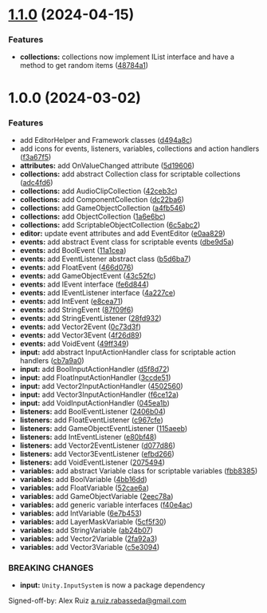 # [1.1.0](https://github.com/aruizrab/sodd-unity-framework/compare/v1.0.0...v1.1.0) (2024-04-15)


### Features

* **collections:** collections now implement IList interface and have a method to get random items ([48784a1](https://github.com/aruizrab/sodd-unity-framework/commit/48784a198d2cffe1b61d4c15f135a2bda61deae8))

# 1.0.0 (2024-03-02)


### Features

* add EditorHelper and Framework classes ([d494a8c](https://github.com/aruizrab/sodd-unity-framework/commit/d494a8ca02085b607736ac74e2e405971d413626))
* add icons for events, listeners, variables, collections and action handlers ([f3a67f5](https://github.com/aruizrab/sodd-unity-framework/commit/f3a67f5a0a8584c5c64fd5afd1113315b7bef5fe))
* **attributes:** add OnValueChanged attribute ([5d19606](https://github.com/aruizrab/sodd-unity-framework/commit/5d1960662a12e241d10acf64a07137f9614ed23b))
* **collections:** add abstract Collection class for scriptable collections ([adc4fd6](https://github.com/aruizrab/sodd-unity-framework/commit/adc4fd652e8b52b52438d74bffe5a27d0f387660))
* **collections:** add AudioClipCollection ([42ceb3c](https://github.com/aruizrab/sodd-unity-framework/commit/42ceb3c0a5f7ac244a7e2afa862a1a67597fec49))
* **collections:** add ComponentCollection ([dc22ba6](https://github.com/aruizrab/sodd-unity-framework/commit/dc22ba6aac929e43e81fd38a6476a34e9ca03bbc))
* **collections:** add GameObjectCollection ([a4fb546](https://github.com/aruizrab/sodd-unity-framework/commit/a4fb546bdaea838dbd2be4b4eeb0d98c6cf82895))
* **collections:** add ObjectCollection ([1a6e6bc](https://github.com/aruizrab/sodd-unity-framework/commit/1a6e6bcd1d6ac11ae8a3bc4a10c82659269f79ff))
* **collections:** add ScriptableObjectCollection ([6c5abc2](https://github.com/aruizrab/sodd-unity-framework/commit/6c5abc2bc14cb942e35914f63c91c78aeab3e896))
* **editor:** update event attributes and add EventEditor ([e0aa829](https://github.com/aruizrab/sodd-unity-framework/commit/e0aa82919d2803770682b7e535216ccdccd2daee))
* **events:** add abstract Event class for scriptable events ([dbe9d5a](https://github.com/aruizrab/sodd-unity-framework/commit/dbe9d5a312896b2e33e7c0d340ef6850770d1c0e))
* **events:** add BoolEvent ([11a1cea](https://github.com/aruizrab/sodd-unity-framework/commit/11a1cea626755245e3f0896c87e4c3f9473b5385))
* **events:** add EventListener abstract class ([b5d6ba7](https://github.com/aruizrab/sodd-unity-framework/commit/b5d6ba7d92f230089a5cfd27b52774630564ac60))
* **events:** add FloatEvent ([466d076](https://github.com/aruizrab/sodd-unity-framework/commit/466d076416abb17878a6edca54d8d46ae2309d7d))
* **events:** add GameObjectEvent ([43c52fc](https://github.com/aruizrab/sodd-unity-framework/commit/43c52fca34bf465bf55a166f4eba0cf96795c707))
* **events:** add IEvent interface ([fe6d844](https://github.com/aruizrab/sodd-unity-framework/commit/fe6d8445bfe22376338ecf77d07269aed238aede))
* **events:** add IEventListener interface ([4a227ce](https://github.com/aruizrab/sodd-unity-framework/commit/4a227ce1bc241060edd5de0b210ec74427665090))
* **events:** add IntEvent ([e8cea71](https://github.com/aruizrab/sodd-unity-framework/commit/e8cea717cb3d1fba7c9e1e022139ce928fd525ea))
* **events:** add StringEvent ([87f09f6](https://github.com/aruizrab/sodd-unity-framework/commit/87f09f6e004b4bf534f02972beaa1e198a12d230))
* **events:** add StringEventListener ([28fd932](https://github.com/aruizrab/sodd-unity-framework/commit/28fd932bcb6f28d7245b55ab925a8edcc34fe033))
* **events:** add Vector2Event ([0c73d3f](https://github.com/aruizrab/sodd-unity-framework/commit/0c73d3f9a253d9d0bd61699ca3aaab6851799e1e))
* **events:** add Vector3Event ([4f26d89](https://github.com/aruizrab/sodd-unity-framework/commit/4f26d89ae653fa52206393be441489146e858693))
* **events:** add VoidEvent ([49ff349](https://github.com/aruizrab/sodd-unity-framework/commit/49ff349c7a7bb2d662c68aa17bd64a9567e6c2d7))
* **input:** add abstract InputActionHandler class for scriptable action handlers ([cb7a9a0](https://github.com/aruizrab/sodd-unity-framework/commit/cb7a9a0523631aaeae6fbe9b8446b1da7076c080))
* **input:** add BoolInputActionHandler ([d5f8d72](https://github.com/aruizrab/sodd-unity-framework/commit/d5f8d7229046e31820b731d89593fb304f189fb9))
* **input:** add FloatInputActionHandler ([3ccde51](https://github.com/aruizrab/sodd-unity-framework/commit/3ccde5103c0bbd65de2c22743dab8bed6adac257))
* **input:** add Vector2InputActionHandler ([4502560](https://github.com/aruizrab/sodd-unity-framework/commit/4502560305599fbd99c83112e73727316f1d051e))
* **input:** add Vector3InputActionHandler ([f6ce12a](https://github.com/aruizrab/sodd-unity-framework/commit/f6ce12aec6e888820272e9314ed4c73158ddef8c))
* **input:** add VoidInputActionHandler ([045ea1b](https://github.com/aruizrab/sodd-unity-framework/commit/045ea1baf28d90fbbfa3a549de47880e017fa8b4))
* **listeners:** add BoolEventListener ([2406b04](https://github.com/aruizrab/sodd-unity-framework/commit/2406b04d78752535426b073e24069a0eea0ad355))
* **listeners:** add FloatEventListener ([c967cfe](https://github.com/aruizrab/sodd-unity-framework/commit/c967cfec797eb0f60d583ed15a7ba3f3731d1405))
* **listeners:** add GameObjectEventListener ([115aeeb](https://github.com/aruizrab/sodd-unity-framework/commit/115aeeb8a1cdd40124a41618cc48571feebe75b1))
* **listeners:** add IntEventListener ([e80bf48](https://github.com/aruizrab/sodd-unity-framework/commit/e80bf4862432a790ff381eb9a17a0e4fed537f63))
* **listeners:** add Vector2EventListener ([d077d86](https://github.com/aruizrab/sodd-unity-framework/commit/d077d86911e609ff8cb983d05cb4fdc800981fb4))
* **listeners:** add Vector3EventListener ([efbd266](https://github.com/aruizrab/sodd-unity-framework/commit/efbd266a8f8724325dd64b2cf8dd35f0a0ca0f2a))
* **listeners:** add VoidEventListener ([2075494](https://github.com/aruizrab/sodd-unity-framework/commit/20754941241f75460a5cb79bf2b367554652e252))
* **variables:** add abstract Variable class for scriptable variables ([fbb8385](https://github.com/aruizrab/sodd-unity-framework/commit/fbb83854c7df69f022bb8d2d5159f0f45e4da6e5))
* **variables:** add BoolVariable ([4bb16dd](https://github.com/aruizrab/sodd-unity-framework/commit/4bb16ddcd7746311836f2e2690bbcd6bc65ca0fc))
* **variables:** add FloatVariable ([52cae6a](https://github.com/aruizrab/sodd-unity-framework/commit/52cae6a608dbf44f1759ded9e5a5fb49108fef9e))
* **variables:** add GameObjectVariable ([2eec78a](https://github.com/aruizrab/sodd-unity-framework/commit/2eec78adb3cc02564565068dfcb4052304621dec))
* **variables:** add generic variable interfaces ([f40e4ac](https://github.com/aruizrab/sodd-unity-framework/commit/f40e4ac88b03eb50e88a4d6b7d35e05998ad747c))
* **variables:** add IntVariable ([6e7b453](https://github.com/aruizrab/sodd-unity-framework/commit/6e7b45310cea30ae68ec500efc420d5b9f2ced2b))
* **variables:** add LayerMaskVariable ([5cf5f30](https://github.com/aruizrab/sodd-unity-framework/commit/5cf5f30e4418a794f2e8172865df69c81daccfbc))
* **variables:** add StringVariable ([ab24b07](https://github.com/aruizrab/sodd-unity-framework/commit/ab24b07148c36aa51f16ea04861be70c957ed63c))
* **variables:** add Vector2Variable ([2fa92a3](https://github.com/aruizrab/sodd-unity-framework/commit/2fa92a3709256aef34c213dc3f50fdee1db7d2ca))
* **variables:** add Vector3Variable ([c5e3094](https://github.com/aruizrab/sodd-unity-framework/commit/c5e3094ba33ab9f95ec4ce7ae1e07b43156419c2))


### BREAKING CHANGES

* **input:** `Unity.InputSystem` is now a package dependency

Signed-off-by: Alex Ruiz <a.ruiz.rabasseda@gmail.com>
